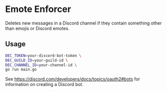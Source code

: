 # Emote Enforcer

Deletes new messages in a Discord channel if they contain something other than emojis or Discord emotes.

## Usage

```sh
DEC_TOKEN=your-discord-bot-token \
DEC_GUILD_ID=your-guild-id \
DEC_CHANNEL_ID=your-channel-id \
go run main.go
```

See https://discord.com/developers/docs/topics/oauth2#bots for information on creating a Discord bot.
